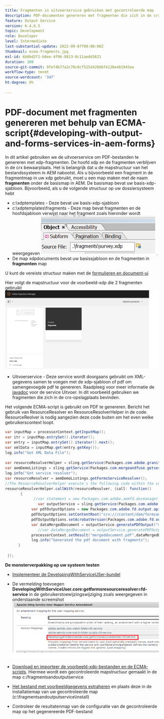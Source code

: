 ```yaml
---
title: Fragmenten in uitvoerservice gebruiken met gecontroleerde map
description: PDF-documenten genereren met fragmenten die zich in de crx-opslagplaats bevinden
feature: Output Service
version: 6.4,6.5
topic: Development
role: Developer
level: Intermediate
last-substantial-update: 2022-09-07T00:00:00Z
thumbnail: ecma-fragments.jpg
exl-id: 6b0bd2f1-b8ee-4f96-9813-8c11aedd3621
duration: 100
source-git-commit: 9fef4b77a2c70c8cf525d42686f4120e481945ee
workflow-type: tm+mt
source-wordcount: '347'
ht-degree: 0%

---
```


# PDF-document met fragmenten genereren met behulp van ECMA-script{#developing-with-output-and-forms-services-in-aem-forms}


In dit artikel gebruiken we de uitvoerservice om PDF-bestanden te genereren met xdp-fragmenten. De hoofd xdp en de fragmenten verblijven in de crx bewaarplaats. Het is belangrijk dat u de mapstructuur van het bestandssysteem in AEM nabootst. Als u bijvoorbeeld een fragment in de fragmentmap in uw xdp gebruikt, moet u een map maken met de naam **fragmenten** onder de basismap in AEM. De basismap bevat uw basis-xdp-sjabloon. Bijvoorbeeld, als u de volgende structuur op uw dossiersysteem hebt
* c:\xdptemplates - Deze bevat uw basis-xdp-sjabloon
* c:\xdptemplates\fragments - Deze map bevat fragmenten en de hoofdsjabloon verwijst naar het fragment zoals hieronder wordt weergegeven
  ![fragment-xdp](assets/survey-fragment.png).
* De map xdpdocuments bevat uw basissjabloon en de fragmenten in **fragmenten** map

U kunt de vereiste structuur maken met de [formulieren en document-ui](http://localhost:4502/aem/forms.html/content/dam/formsanddocuments)

Hier volgt de mapstructuur voor de voorbeeld-xdp die 2 fragmenten gebruikt
![formulieren&amp;document](assets/fragment-folder-structure-ui.png)


* Uitvoerservice - Deze service wordt doorgaans gebruikt om XML-gegevens samen te voegen met de xdp-sjabloon of pdf om samengevoegde pdf te genereren. Raadpleeg voor meer informatie de [javadoc](https://helpx.adobe.com/experience-manager/6-5/forms/javadocs/index.html?com/adobe/fd/output/api/OutputService.html) voor de service Uitvoer. In dit voorbeeld gebruiken we fragmenten die zich in de crx-opslagplaats bevinden.


Het volgende ECMA-script is gebruikt om PDF te genereren. Bericht het gebruik van ResourceResolver en ResourceResolverHelper in de code. ResourceReolver is nodig aangezien deze code buiten om het even welke gebruikerscontext loopt.

```java
var inputMap = processorContext.getInputMap();
var itr = inputMap.entrySet().iterator();
var entry = inputMap.entrySet().iterator().next();
var xmlData = inputMap.get(entry.getKey());
log.info("Got XML Data File");

var resourceResolverHelper = sling.getService(Packages.com.adobe.granite.resourceresolverhelper.ResourceResolverHelper);
var aemDemoListings = sling.getService(Packages.com.mergeandfuse.getserviceuserresolver.GetResolver);
log.info("Got service resolver");
var resourceResolver = aemDemoListings.getFormsServiceResolver();
//The ResourceResolverHelper execute's the following code within the context of the resourceResolver 
resourceResolverHelper.callWith(resourceResolver, {call: function()
       {
             //var statement = new Packages.com.adobe.aemfd.docmanager.Document("/content/dam/formsanddocuments/xdpdocuments/main.xdp",resourceResolver);
               var outputService = sling.getService(Packages.com.adobe.fd.output.api.OutputService);
            var pdfOutputOptions = new Packages.com.adobe.fd.output.api.PDFOutputOptions();
            pdfOutputOptions.setContentRoot("crx:///content/dam/formsanddocuments/xdpdocuments");
            pdfOutputOptions.setAcrobatVersion(Packages.com.adobe.fd.output.api.AcrobatVersion.Acrobat_11);
            var dataMergedDocument = outputService.generatePDFOutput("main.xdp",xmlData,pdfOutputOptions);
               //var dataMergedDocument = outputService.generatePDFOutput(statement,xmlData,pdfOutputOptions);
            processorContext.setResult("mergeddocument.pdf",dataMergedDocument);
            log.info("Generated the pdf document with fragments");
      }

 });
```

**De monsterverpakking op uw systeem testen**
* [Implementeer de DevelopingWithServiceUSer-bundel](assets/DevelopingWithServiceUser.jar)
* De vermelding toevoegen **DevelopingWithServiceUser.core:getformsresourceresolver=fd-service** in de gebruikerstoewijzingswijziging zoals weergegeven in onderstaande screenshot
  ![wijziging gebruikershandtekening](assets/user-mapper-service-amendment.png)
* [Download en importeer de voorbeeld-xdp-bestanden en de ECMA-scripts](assets/watched-folder-fragments-ecma.zip).
Hiermee wordt een gecontroleerde mapstructuur gemaakt in de map c:/fragmentsandoutputservice

* [Het bestand met voorbeeldgegevens extraheren](assets/usingFragmentsSampleData.zip) en plaats deze in de installatiemap van uw gecontroleerde map (c:\fragmentsandoutputservice\install)

* Controleer de resultatenmap van de configuratie van de gecontroleerde map op het gegenereerde PDF-bestand
